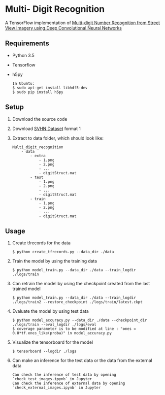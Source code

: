 # Multi- Digit Recognition

A TensorFlow implementation of [Multi-digit Number Recognition from Street View Imagery using Deep Convolutional Neural Networks](http://arxiv.org/pdf/1312.6082.pdf) 


## Requirements

* Python 3.5
* Tensorflow
* h5py

    ```
    In Ubuntu:
    $ sudo apt-get install libhdf5-dev
    $ sudo pip install h5py
    ```

## Setup

1. Download the source code

2. Download [SVHN Dataset](http://ufldl.stanford.edu/housenumbers/) format 1

3. Extract to data folder, which should look like:
    ```
    Multi_digit_recognition
        - data
            - extra
                - 1.png 
                - 2.png
                - ...
                - digitStruct.mat
            - test
                - 1.png 
                - 2.png
                - ...
                - digitStruct.mat
            - train
                - 1.png 
                - 2.png
                - ...
                - digitStruct.mat
    ```


## Usage


1. Create tfrecords for the data

    ```
    $ python create_tfrecords.py --data_dir ./data
    ```

2. Train the model by using the training data

    ```
    $ python model_train.py --data_dir ./data --train_logdir ./logs/train
    ```

3. Can retrain the model by using the checkpoint created from the last trained model
    ```
    $ python model_train.py --data_dir ./data --train_logdir ./logs/train2 --restore_checkpoint ./logs/train/latest.ckpt
    ```

4. Evaluate the model by using test data

    ```
    $ python model_accuracy.py --data_dir ./data --checkpoint_dir ./logs/train --eval_logdir ./logs/eval
    $ coverage parameter is to be modified at line : "ones = 0.8*tf.ones_like(proba)" in model_accuracy.py
    ```

5. Visualize the tensorboard for the model

    ```
    $ tensorboard --logdir ./logs
    ```

6. Can make an inference for the test data or the data from the external data 

    ```
    Can check the inference of test data by opening `check_test_images.ipynb` in Jupyter
    Can check the inference of external data by opening `check_external_images.ipynb` in Jupyter
    ```

